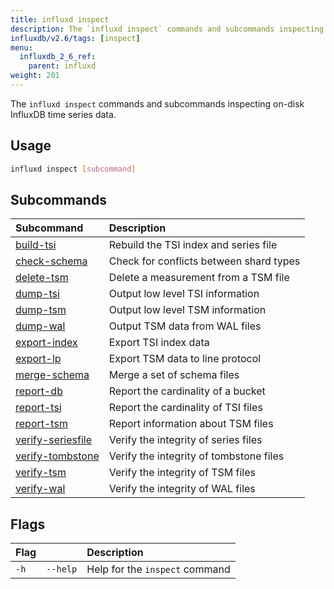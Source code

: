 ```yaml
---
title: influxd inspect
description: The `influxd inspect` commands and subcommands inspecting on-disk InfluxDB time series data.
influxdb/v2.6/tags: [inspect]
menu:
  influxdb_2_6_ref:
    parent: influxd
weight: 201
---
```


The `influxd inspect` commands and subcommands inspecting on-disk InfluxDB time series data.

## Usage
```sh
influxd inspect [subcommand]
```

## Subcommands
| Subcommand                                                                           | Description                             |
| :----------------------------------------------------------------------------------- | :-------------------------------------- |
| [build-tsi](/influxdb/v2.6/reference/cli/influxd/inspect/build-tsi/)                 | Rebuild the TSI index and series file   |
| [check-schema](/influxdb/v2.6/reference/cli/influxd/inspect/check-schema/)           | Check for conflicts between shard types |
| [delete-tsm](/influxdb/v2.6/reference/cli/influxd/inspect/delete-tsm/)               | Delete a measurement from a TSM file    |
| [dump-tsi](/influxdb/v2.6/reference/cli/influxd/inspect/dump-tsi/)                   | Output low level TSI information        |
| [dump-tsm](/influxdb/v2.6/reference/cli/influxd/inspect/dump-tsm/)                   | Output low level TSM information        |
| [dump-wal](/influxdb/v2.6/reference/cli/influxd/inspect/dump-wal/)                   | Output TSM data from WAL files          |
| [export-index](/influxdb/v2.6/reference/cli/influxd/inspect/export-index/)           | Export TSI index data                   |
| [export-lp](/influxdb/v2.6/reference/cli/influxd/inspect/export-lp/)                 | Export TSM data to line protocol        |
| [merge-schema](/influxdb/v2.6/reference/cli/influxd/inspect/merge-schema/)           | Merge a set of schema files             |
| [report-db](/influxdb/v2.6/reference/cli/influxd/inspect/report-db/)                 | Report the cardinality of a bucket      |
| [report-tsi](/influxdb/v2.6/reference/cli/influxd/inspect/report-tsi/)               | Report the cardinality of TSI files     |
| [report-tsm](/influxdb/v2.6/reference/cli/influxd/inspect/report-tsm/)               | Report information about TSM files      |
| [verify-seriesfile](/influxdb/v2.6/reference/cli/influxd/inspect/verify-seriesfile/) | Verify the integrity of series files    |
| [verify-tombstone](/influxdb/v2.6/reference/cli/influxd/inspect/verify-tombstone/)   | Verify the integrity of tombstone files |
| [verify-tsm](/influxdb/v2.6/reference/cli/influxd/inspect/verify-tsm/)               | Verify the integrity of TSM files       |
| [verify-wal](/influxdb/v2.6/reference/cli/influxd/inspect/verify-wal/)               | Verify the integrity of WAL files       |

## Flags
| Flag |          | Description                    |
|:---- |:---      |:-----------                    |
| `-h` | `--help` | Help for the `inspect` command |
